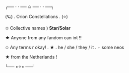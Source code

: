 

╭── ⋅ ⋅ ── ✩ ── ⋅ ⋅ ──╮

(🪐) . Orion Constellations . (⭐)

✩ Collective names ) __Star/Solar__
          
★ Anyone from any fandom can int !!
    
✩ Any terms r okay! . ★ .  he / she / they / it . + some neos 

★ from the Netherlands ! 

└── •✧• ──┘



<!---
Sol4rsystem/Sol4rsystem is a ✨ special ✨ repository because its `README.md` (this file) appears on your GitHub profile.
You can click the Preview link to take a look at your changes.
--->
